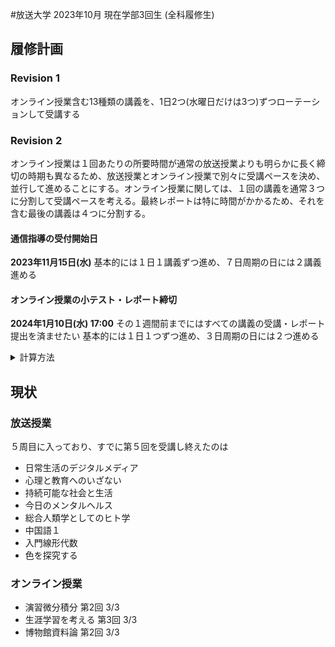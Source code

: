 #放送大学
2023年10月 現在学部3回生 (全科履修生)
## 履修計画
### Revision 1
オンライン授業含む13種類の講義を、1日2つ(水曜日だけは3つ)ずつローテーションして受講する
### Revision 2
オンライン授業は１回あたりの所要時間が通常の放送授業よりも明らかに長く締切の時期も異なるため、放送授業とオンライン授業で別々に受講ペースを決め、並行して進めることにする。オンライン授業に関しては、１回の講義を通常３つに分割して受講ペースを考える。最終レポートは特に時間がかかるため、それを含む最後の講義は４つに分割する。
#### 通信指導の受付開始日
**2023年11月15日(水)**
基本的には１日１講義ずつ進め、７日周期の日には２講義進める
#### オンライン授業の小テスト・レポート締切
**2024年1月10日(水) 17:00**
その１週間前までにはすべての講義の受講・レポート提出を済ませたい
基本的には１日１つずつ進め、３日周期の日には２つ進める

<details>
<summary>計算方法</summary>
<h4>オンライン授業「演習微分積分」</h4>
3 〜 7 の5回と最終回なので <code>3 * 5 + 4 = 19</code>
<h4>オンライン授業「生涯学習を考える」</h4>
その１週間前までにはすべての講義の受講・レポート提出を済ませたい<br>
第３回の残り1/3と、4 〜 14 と最終回なので <code>1 + 3 * 11 + 4 = 38</code>
<h4>オンライン授業「博物館資料論」</h4>
最終レポートが２種類あるので最終回は５カウントとする<br>
3 〜 14 と最終回なので <code>3 * 12 + 5 = 41</code>
</details>

## 現状
### 放送授業
５周目に入っており、すでに第５回を受講し終えたのは
- 日常生活のデジタルメディア
- 心理と教育へのいざない
- 持続可能な社会と生活
- 今日のメンタルヘルス
- 総合人類学としてのヒト学
- 中国語１
- 入門線形代数
- 色を探究する
### オンライン授業
- 演習微分積分 第2回 3/3
- 生涯学習を考える 第3回 3/3
- 博物館資料論 第2回 3/3
